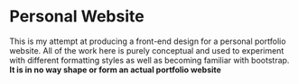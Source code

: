 # Personal Website
This is my attempt at producing a front-end design for a personal portfolio website. 
All of the work here is purely conceptual and used to experiment with different formatting styles as well as becoming familiar with bootstrap.
**It is in no way shape or form an actual portfolio website**
